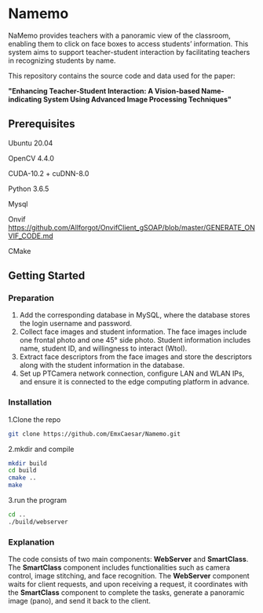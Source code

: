 # Namemo

NaMemo provides teachers with a panoramic view of the classroom, enabling them to click on face boxes to access students’ information. 
This system aims to support teacher-student interaction by facilitating teachers in recognizing students by name.

This repository contains the source code and data used for the paper:

**"Enhancing Teacher-Student Interaction: A Vision-based Name-indicating System Using Advanced Image Processing Techniques"**

## Prerequisites
Ubuntu 20.04

OpenCV 4.4.0

CUDA-10.2 + cuDNN-8.0

Python 3.6.5

Mysql

Onvif https://github.com/Allforgot/OnvifClient_gSOAP/blob/master/GENERATE_ONVIF_CODE.md

CMake

## Getting Started

### Preparation
1. Add the corresponding database in MySQL, where the database stores the login username and password.
2. Collect face images and student information. The face images include one frontal photo and one 45° side photo. Student information includes name, student ID, and willingness to interact (WtoI).
3. Extract face descriptors from the face images and store the descriptors along with the student information in the database.
4. Set up PTCamera network connection, configure LAN and WLAN IPs, and ensure it is connected to the edge computing platform in advance.

### Installation
1.Clone the repo
```bash
git clone https://github.com/EmxCaesar/Namemo.git
```
2.mkdir and compile
```bash
mkdir build
cd build
cmake ..
make
```
3.run the program
```bash
cd ..
./build/webserver
```

### Explanation


The code consists of two main components: **WebServer** and **SmartClass**. The **SmartClass** component includes functionalities such as camera control, image stitching, and face recognition. The **WebServer** component waits for client requests, and upon receiving a request, it coordinates with the **SmartClass** component to complete the tasks, generate a panoramic image (pano), and send it back to the client.
